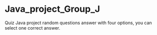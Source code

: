 # Java_project_Group_J
Quiz Java project random questions answer with four options, you can select one correct answer. 
